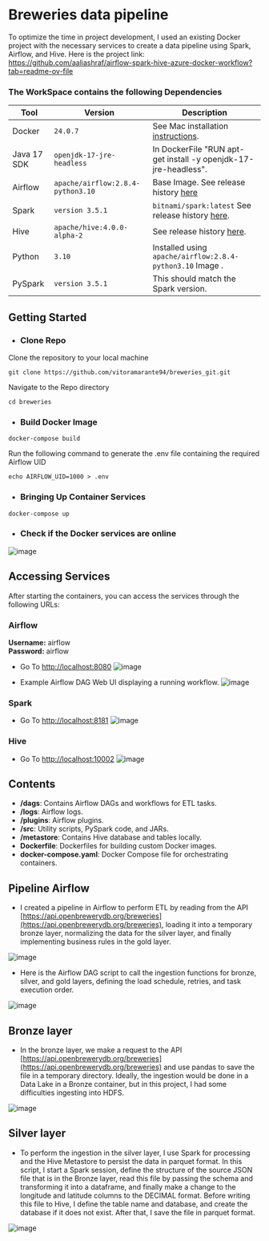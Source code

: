 # Breweries data pipeline
To optimize the time in project development, I used an existing Docker project with the necessary services to create a data pipeline using Spark, Airflow, and Hive. Here is the project link: https://github.com/aaliashraf/airflow-spark-hive-azure-docker-workflow?tab=readme-ov-file

### The WorkSpace contains the following Dependencies


| Tool | Version | Description |
| -----| ------- | -------- |
| Docker | `24.0.7` | See Mac installation [instructions](https://docs.docker.com/desktop/install/windows-install/).
| Java 17 SDK | `openjdk-17-jre-headless` | In DockerFile "RUN apt-get install -y openjdk-17-jre-headless".
| Airflow | `apache/airflow:2.8.4-python3.10` | Base Image. See release history [here](https://hub.docker.com/layers/apache/hive/4.0.0-alpha-2/images/sha256-69e482fdcebb9e07610943b610baea996c941bb36814cf233769b8a4db41f9c1?context=explore)
| Spark | `version 3.5.1` | `bitnami/spark:latest` See release history [here](https://hub.docker.com/r/bitnami/spark).
| Hive | `apache/hive:4.0.0-alpha-2` | See release history [here](https://hub.docker.com/layers/apache/hive/4.0.0-alpha-2/images/sha256-69e482fdcebb9e07610943b610baea996c941bb36814cf233769b8a4db41f9c1?context=explore).
| Python | `3.10` | Installed using `apache/airflow:2.8.4-python3.10` Image .
| PySpark | `version 3.5.1` | This should match the Spark version.

## Getting Started

- ### Clone Repo
  
Clone the repository to your local machine
``` shell
git clone https://github.com/vitoramarante94/breweries_git.git
```

Navigate to the Repo directory
``` shell
cd breweries
```

- ### Build Docker Image

``` shell
docker-compose build
```
Run the following command to generate the .env file containing the required Airflow UID 

``` shell
echo AIRFLOW_UID=1000 > .env
```

- ### Bringing Up Container Services

``` shell
docker-compose up
```

- ### Check if the Docker services are online
![image](https://github.com/vitoramarante94/breweries_git/blob/main/imagens/docker_services.png)

## Accessing Services

After starting the containers, you can access the services through the following URLs:

### Airflow
**Username:** airflow  
**Password:** airflow
- Go To [http://localhost:8080](http://localhost:8080)
![image](https://github.com/aaliashraf/airflow-spark-hive-azure-docker-workflow/assets/56219554/a79ca824-72c7-4dfa-aca6-41186e0e3553)


- Example Airflow DAG Web UI displaying a running workflow.
![image](https://github.com/aaliashraf/airflow-spark-hive-azure-docker-workflow/assets/56219554/3fc69ff7-8c24-452f-b920-79d6c963755f)







### Spark

- Go To [http://localhost:8181](http://localhost:8181)
![image](https://github.com/aaliashraf/airflow-spark-hive-azure-docker-workflow/assets/56219554/b3790ed2-d478-469f-b70c-b8628bd93c01)




### Hive

- Go To [http://localhost:10002](http://localhost:10002)
![image](https://github.com/aaliashraf/airflow-spark-hive-azure-docker-workflow/assets/56219554/09401f86-10bd-4b12-b438-dfd43d3c9701)


## Contents

- **/dags**: Contains Airflow DAGs and workflows for ETL tasks.
- **/logs**: Airflow logs.
- **/plugins**: Airflow plugins.
- **/src**: Utility scripts, PySpark code, and JARs.
- **/metastore**: Contains Hive database and tables locally.
- **Dockerfile**: Dockerfiles for building custom Docker images.
- **docker-compose.yaml**: Docker Compose file for orchestrating containers.


## Pipeline Airflow

- I created a pipeline in Airflow to perform ETL by reading from the API [https://api.openbrewerydb.org/breweries](https://api.openbrewerydb.org/breweries), loading it into a temporary bronze layer, normalizing the data for the silver layer, and finally implementing business rules in the gold layer.

![image](https://github.com/vitoramarante94/breweries_git/blob/main/imagens/airflow_orquestrador_dag.png)

- Here is the Airflow DAG script to call the ingestion functions for bronze, silver, and gold layers, defining the load schedule, retries, and task execution order.

![image](https://github.com/vitoramarante94/breweries_git/blob/main/imagens/dag_orquestrador_script.png)

## Bronze layer

- In the bronze layer, we make a request to the API [https://api.openbrewerydb.org/breweries](https://api.openbrewerydb.org/breweries) and use pandas to save the file in a temporary directory. Ideally, the ingestion would be done in a Data Lake in a Bronze container, but in this project, I had some difficulties ingesting into HDFS.

![image](https://github.com/vitoramarante94/breweries_git/blob/main/imagens/bronze.png)

## Silver layer

- To perform the ingestion in the silver layer, I use Spark for processing and the Hive Metastore to persist the data in parquet format. In this script, I start a Spark session, define the structure of the source JSON file that is in the Bronze layer, read this file by passing the schema and transforming it into a dataframe, and finally make a change to the longitude and latitude columns to the DECIMAL format. Before writing this file to Hive, I define the table name and database, and create the database if it does not exist. After that, I save the file in parquet format.

![image](https://github.com/vitoramarante94/breweries_git/blob/main/imagens/silver.png)